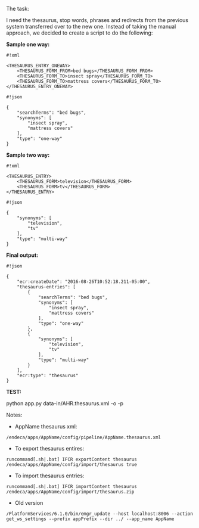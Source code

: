 The task:

I need the thesaurus, stop words, phrases and redirects from the previous system transferred over to the new one.
Instead of taking the manual approach, we decided to create a script to do the following:

**Sample one way:**

```
#!xml

<THESAURUS_ENTRY_ONEWAY>
	<THESAURUS_FORM_FROM>bed bugs</THESAURUS_FORM_FROM>
	<THESAURUS_FORM_TO>insect spray</THESAURUS_FORM_TO>
	<THESAURUS_FORM_TO>mattress covers</THESAURUS_FORM_TO>
</THESAURUS_ENTRY_ONEWAY>
```

```
#!json

{
    "searchTerms": "bed bugs",
    "synonyms": [
    	"insect spray", 
    	"mattress covers"
	],
    "type": "one-way"
}
```


**Sample two way:**

```
#!xml

<THESAURUS_ENTRY>
	<THESAURUS_FORM>television</THESAURUS_FORM>
	<THESAURUS_FORM>tv</THESAURUS_FORM>
</THESAURUS_ENTRY>
```



```
#!json

{
    "synonyms": [
        "television",
        "tv"
    ],
    "type": "multi-way"
}
```


**Final output:**

```
#!json

{
    "ecr:createDate": "2016-08-26T10:52:18.211-05:00",
    "thesaurus-entries": [
	    {
		    "searchTerms": "bed bugs",
		    "synonyms": [
		    	"insect spray", 
		    	"mattress covers"
			],
		    "type": "one-way"
		},
		{
		    "synonyms": [
		        "television",
		        "tv"
		    ],
		    "type": "multi-way"
		}
    ],	
    "ecr:type": "thesaurus"
}
```

**TEST:**

python app.py data-in/AHR.thesaurus.xml -o -p

Notes:

* AppName thesaurus xml: 
``` 
/endeca/apps/AppName/config/pipeline/AppName.thesaurus.xml
```
* To export thesaurus entires: 

``` 
runcommand[.sh|.bat] IFCR exportContent thesaurus /endeca/apps/AppName/config/import/thesaurus true
```
* To import thesaurus entries: 
```
runcommand[.sh|.bat] IFCR importContent thesaurus /endeca/apps/AppName/config/import/thesaurus.zip
```

* Old version
```
/PlatformServices/6.1.0/bin/emgr_update --host localhost:8006 --action get_ws_settings --prefix appPrefix --dir ../ --app_name AppName
```
